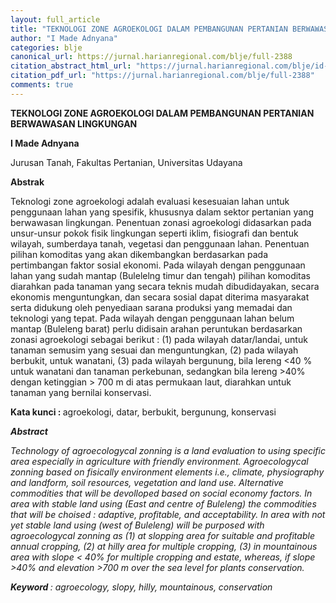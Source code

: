 ```yaml
---
layout: full_article
title: "TEKNOLOGI ZONE AGROEKOLOGI DALAM PEMBANGUNAN PERTANIAN BERWAWASAN LINGKUNGAN"
author: "I Made Adnyana"
categories: blje
canonical_url: https://jurnal.harianregional.com/blje/full-2388 
citation_abstract_html_url: "https://jurnal.harianregional.com/blje/id-2388"
citation_pdf_url: "https://jurnal.harianregional.com/blje/full-2388"  
comments: true
---
```


<p><span class="font0" style="font-weight:bold;">TEKNOLOGI ZONE AGROEKOLOGI DALAM PEMBANGUNAN PERTANIAN BERWAWASAN LINGKUNGAN</span></p>
<p><span class="font0" style="font-weight:bold;">I Made Adnyana</span></p>
<p><span class="font0">Jurusan Tanah, Fakultas Pertanian, Universitas Udayana</span></p>
<p><span class="font0" style="font-weight:bold;">Abstrak</span></p>
<p><span class="font0">Teknologi zone agroekologi adalah evaluasi kesesuaian lahan untuk penggunaan lahan yang spesifik, khususnya dalam sektor pertanian yang berwawasan lingkungan. Penentuan zonasi agroekologi didasarkan pada unsur-unsur pokok fisik lingkungan seperti iklim, fisiografi dan bentuk wilayah, sumberdaya tanah, vegetasi dan penggunaan lahan. Penentuan pilihan komoditas yang akan dikembangkan berdasarkan pada pertimbangan faktor sosial ekonomi. Pada wilayah dengan penggunaan lahan yang sudah mantap (Bulelelng timur dan tengah) pilihan komoditas diarahkan pada tanaman yang secara teknis mudah dibudidayakan, secara ekonomis menguntungkan, dan secara sosial dapat diterima masyarakat serta didukung oleh penyediaan sarana produksi yang memadai dan teknologi yang tepat. Pada wilayah dengan penggunaan lahan belum mantap (Buleleng barat) perlu didisain arahan peruntukan berdasarkan zonasi agroekologi sebagai berikut : (1) pada wilayah datar/landai, untuk tanaman semusim yang sesuai dan menguntungkan, (2) pada wilayah berbukit, untuk wanatani, (3) pada wilayah bergunung, bila lereng &lt;40 % untuk wanatani dan tanaman perkebunan, sedangkan bila lereng &gt;40% dengan ketinggian &gt;&nbsp;700 m di atas permukaan laut, diarahkan untuk tanaman yang bernilai konservasi.</span></p>
<p><span class="font0" style="font-weight:bold;">Kata kunci : </span><span class="font0">agroekologi, datar, berbukit, bergunung, konservasi</span></p>
<p><span class="font0" style="font-weight:bold;font-style:italic;">Abstract</span></p>
<p><span class="font0" style="font-style:italic;">Technology of agroecologycal zonning is a land evaluation to using specific area especially in agriculture with friendly environment. Agroecologycal zonning based on fisically environment elements i.e., climate, physiography and landform, soil resources, vegetation and land use. Alternative commodities that will be devolloped based on social economy factors. In area with stable land using (East and centre of Buleleng) the commodities that will be choised : adaptive, profitable, and acceptability. In area with not yet stable land using (west of Buleleng) will be purposed with agroecologycal zonning as (1) at slopping area for suitable and profitable annual cropping, (2) at hilly area for multiple cropping, (3) in mountainous area with slope &lt;&nbsp;40% for multiple cropping and estate, whereas, if slope &gt;40% and elevation &gt;700 m over the sea level for plants conservation.</span></p>
<p><span class="font0" style="font-weight:bold;font-style:italic;">Keyword </span><span class="font0" style="font-style:italic;">: agroecology, slopy, hilly, mountainous, conservation</span></p>